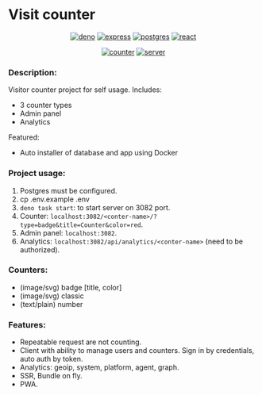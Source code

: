 # Visit counter

<div align="center">

  [![deno](https://img.shields.io/badge/deno-2.1-blue?logo=deno)](#)
  [![express](https://img.shields.io/badge/express-4-blue?logo=express)](#)
  [![postgres](https://img.shields.io/badge/Postgres-17-blue?logo=postgresql)](#)
  [![react](https://img.shields.io/badge/React-18-blue?logo=react)](#)

  [![counter](https://counter.daytec.ru/counter-example)](#)
  [![server](https://github.com/mrHoft/visit-counter/actions/workflows/deploy.yml/badge.svg)](https://counter.daytec.ru/)

</div>

### Description:
Visitor counter project for self usage.
Includes:
- 3 counter types
- Admin panel
- Analytics

Featured:
- Auto installer of database and app using Docker

### Project usage:
1. Postgres must be configured.
2. cp .env.example .env
3. `deno task start`: to start server on 3082 port.
4. Counter: `localhost:3082/<conter-name>/?type=badge&title=Counter&color=red`.
5. Admin panel: `localhost:3082`.
6. Analytics: `localhost:3082/api/analytics/<conter-name>` (need to be authorized).

### Counters:
- (image/svg) badge [title, color]
- (image/svg) classic
- (text/plain) number

### Features:
- Repeatable request are not counting.
- Client with ability to manage users and counters. Sign in by credentials, auto auth by token.
- Analytics: geoip, system, platform, agent, graph.
- SSR, Bundle on fly.
- PWA.